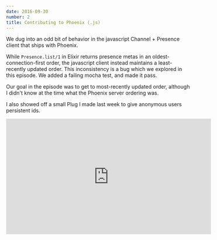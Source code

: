 ```yaml
---
date: 2016-09-30
number: 2
title: Contributing to Phoenix (.js)
---
```

We dug into an odd bit of behavior in the javascript Channel + Presence
client that ships with Phoenix.

While `Presence.list/1` in Elixir returns presence metas in an
oldest-connection-first order, the javascript client instead maintains a
least-recently updated order. This inconsistency is a bug which we
explored in this episode. We added a failing mocha test, and made it
pass.

Our goal in the episode was to get to most-recently updated order,
although I didn't know at the time what the Phoenix server ordering was.

I also showed off a small Plug I made last week to give anonymous users
persistent ids.

<iframe class='youtube-embed' width="560" height="315" src="https://www.youtube.com/embed/6H1TM0Sp-p4" frameborder="0" allowfullscreen></iframe>
